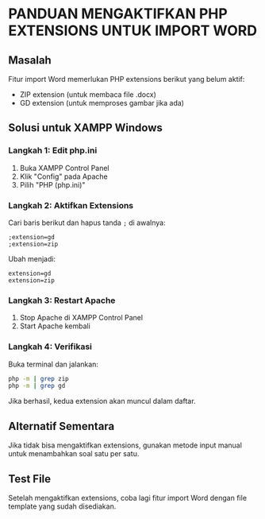 # PANDUAN MENGAKTIFKAN PHP EXTENSIONS UNTUK IMPORT WORD

## Masalah
Fitur import Word memerlukan PHP extensions berikut yang belum aktif:
- ZIP extension (untuk membaca file .docx)  
- GD extension (untuk memproses gambar jika ada)

## Solusi untuk XAMPP Windows

### Langkah 1: Edit php.ini
1. Buka XAMPP Control Panel
2. Klik "Config" pada Apache
3. Pilih "PHP (php.ini)"

### Langkah 2: Aktifkan Extensions
Cari baris berikut dan hapus tanda `;` di awalnya:

```
;extension=gd
;extension=zip
```

Ubah menjadi:
```
extension=gd
extension=zip
```

### Langkah 3: Restart Apache
1. Stop Apache di XAMPP Control Panel
2. Start Apache kembali

### Langkah 4: Verifikasi
Buka terminal dan jalankan:
```bash
php -m | grep zip
php -m | grep gd
```

Jika berhasil, kedua extension akan muncul dalam daftar.

## Alternatif Sementara
Jika tidak bisa mengaktifkan extensions, gunakan metode input manual untuk menambahkan soal satu per satu.

## Test File
Setelah mengaktifkan extensions, coba lagi fitur import Word dengan file template yang sudah disediakan.